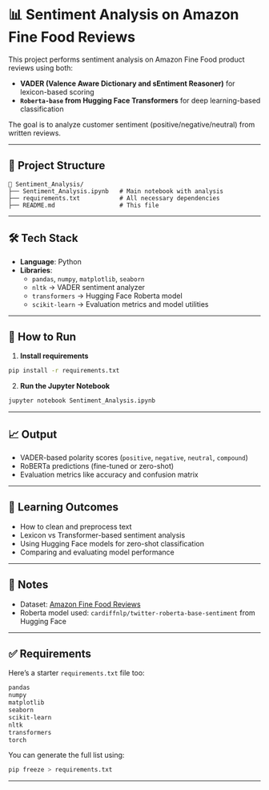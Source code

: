 
# 📊 Sentiment Analysis on Amazon Fine Food Reviews

This project performs sentiment analysis on Amazon Fine Food product reviews using both:

- **VADER (Valence Aware Dictionary and sEntiment Reasoner)** for lexicon-based scoring
- **`Roberta-base` from Hugging Face Transformers** for deep learning-based classification

The goal is to analyze customer sentiment (positive/negative/neutral) from written reviews.

---

## 📂 Project Structure

```
📁 Sentiment_Analysis/
├── Sentiment_Analysis.ipynb   # Main notebook with analysis
├── requirements.txt           # All necessary dependencies
├── README.md                  # This file
```

---

## 🛠️ Tech Stack

- **Language**: Python  
- **Libraries**:
  - `pandas`, `numpy`, `matplotlib`, `seaborn`
  - `nltk` → VADER sentiment analyzer
  - `transformers` → Hugging Face Roberta model
  - `scikit-learn` → Evaluation metrics and model utilities

---

## 🧪 How to Run

1. **Install requirements**

```bash
pip install -r requirements.txt
```

2. **Run the Jupyter Notebook**

```bash
jupyter notebook Sentiment_Analysis.ipynb
```

---

## 📈 Output

- VADER-based polarity scores (`positive`, `negative`, `neutral`, `compound`)
- RoBERTa predictions (fine-tuned or zero-shot)
- Evaluation metrics like accuracy and confusion matrix

---

## 🧠 Learning Outcomes

- How to clean and preprocess text
- Lexicon vs Transformer-based sentiment analysis
- Using Hugging Face models for zero-shot classification
- Comparing and evaluating model performance

---

## 📌 Notes

- Dataset: [Amazon Fine Food Reviews](https://www.kaggle.com/datasets/snap/amazon-fine-food-reviews)
- Roberta model used: `cardiffnlp/twitter-roberta-base-sentiment` from Hugging Face

---

## ✅ Requirements

Here’s a starter `requirements.txt` file too:

```txt
pandas
numpy
matplotlib
seaborn
scikit-learn
nltk
transformers
torch
```

You can generate the full list using:

```bash
pip freeze > requirements.txt
```

---